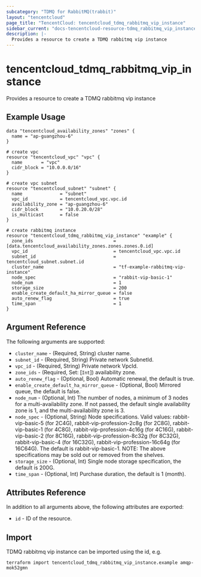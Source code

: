 ```yaml
---
subcategory: "TDMQ for RabbitMQ(trabbit)"
layout: "tencentcloud"
page_title: "TencentCloud: tencentcloud_tdmq_rabbitmq_vip_instance"
sidebar_current: "docs-tencentcloud-resource-tdmq_rabbitmq_vip_instance"
description: |-
  Provides a resource to create a TDMQ rabbitmq vip instance
---
```


# tencentcloud_tdmq_rabbitmq_vip_instance

Provides a resource to create a TDMQ rabbitmq vip instance

## Example Usage

```hcl
data "tencentcloud_availability_zones" "zones" {
  name = "ap-guangzhou-6"
}

# create vpc
resource "tencentcloud_vpc" "vpc" {
  name       = "vpc"
  cidr_block = "10.0.0.0/16"
}

# create vpc subnet
resource "tencentcloud_subnet" "subnet" {
  name              = "subnet"
  vpc_id            = tencentcloud_vpc.vpc.id
  availability_zone = "ap-guangzhou-6"
  cidr_block        = "10.0.20.0/28"
  is_multicast      = false
}

# create rabbitmq instance
resource "tencentcloud_tdmq_rabbitmq_vip_instance" "example" {
  zone_ids                              = [data.tencentcloud_availability_zones.zones.zones.0.id]
  vpc_id                                = tencentcloud_vpc.vpc.id
  subnet_id                             = tencentcloud_subnet.subnet.id
  cluster_name                          = "tf-example-rabbitmq-vip-instance"
  node_spec                             = "rabbit-vip-basic-1"
  node_num                              = 1
  storage_size                          = 200
  enable_create_default_ha_mirror_queue = false
  auto_renew_flag                       = true
  time_span                             = 1
}
```

## Argument Reference

The following arguments are supported:

* `cluster_name` - (Required, String) cluster name.
* `subnet_id` - (Required, String) Private network SubnetId.
* `vpc_id` - (Required, String) Private network VpcId.
* `zone_ids` - (Required, Set: [`Int`]) availability zone.
* `auto_renew_flag` - (Optional, Bool) Automatic renewal, the default is true.
* `enable_create_default_ha_mirror_queue` - (Optional, Bool) Mirrored queue, the default is false.
* `node_num` - (Optional, Int) The number of nodes, a minimum of 3 nodes for a multi-availability zone. If not passed, the default single availability zone is 1, and the multi-availability zone is 3.
* `node_spec` - (Optional, String) Node specifications. Valid values: rabbit-vip-basic-5 (for 2C4G), rabbit-vip-profession-2c8g (for 2C8G), rabbit-vip-basic-1 (for 4C8G), rabbit-vip-profession-4c16g (for 4C16G), rabbit-vip-basic-2 (for 8C16G), rabbit-vip-profession-8c32g (for 8C32G), rabbit-vip-basic-4 (for 16C32G), rabbit-vip-profession-16c64g (for 16C64G). The default is rabbit-vip-basic-1. NOTE: The above specifications may be sold out or removed from the shelves.
* `storage_size` - (Optional, Int) Single node storage specification, the default is 200G.
* `time_span` - (Optional, Int) Purchase duration, the default is 1 (month).

## Attributes Reference

In addition to all arguments above, the following attributes are exported:

* `id` - ID of the resource.



## Import

TDMQ rabbitmq vip instance can be imported using the id, e.g.

```
terraform import tencentcloud_tdmq_rabbitmq_vip_instance.example amqp-mok52gmn
```


